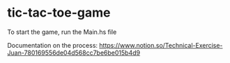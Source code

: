 # tic-tac-toe-game

To start the game, run the Main.hs file

Documentation on the process:
https://www.notion.so/Technical-Exercise-Juan-780169556de04d568cc7be6be015b4d9
